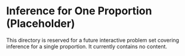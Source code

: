 # Inference for One Proportion (Placeholder)

This directory is reserved for a future interactive problem set covering inference for a single proportion. It currently contains no content.

